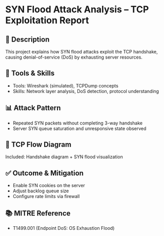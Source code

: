# SYN Flood Attack Analysis – TCP Exploitation Report

## 📄 Description
This project explains how SYN flood attacks exploit the TCP handshake, causing denial-of-service (DoS) by exhausting server resources.

## 🧰 Tools & Skills
- Tools: Wireshark (simulated), TCPDump concepts
- Skills: Network layer analysis, DoS detection, protocol understanding

## 📊 Attack Pattern
- Repeated SYN packets without completing 3-way handshake
- Server SYN queue saturation and unresponsive state observed

## 📘 TCP Flow Diagram
Included: Handshake diagram + SYN flood visualization

## ✅ Outcome & Mitigation
- Enable SYN cookies on the server
- Adjust backlog queue size
- Configure rate limits via firewall

## 📚 MITRE Reference
- T1499.001 (Endpoint DoS: OS Exhaustion Flood)
